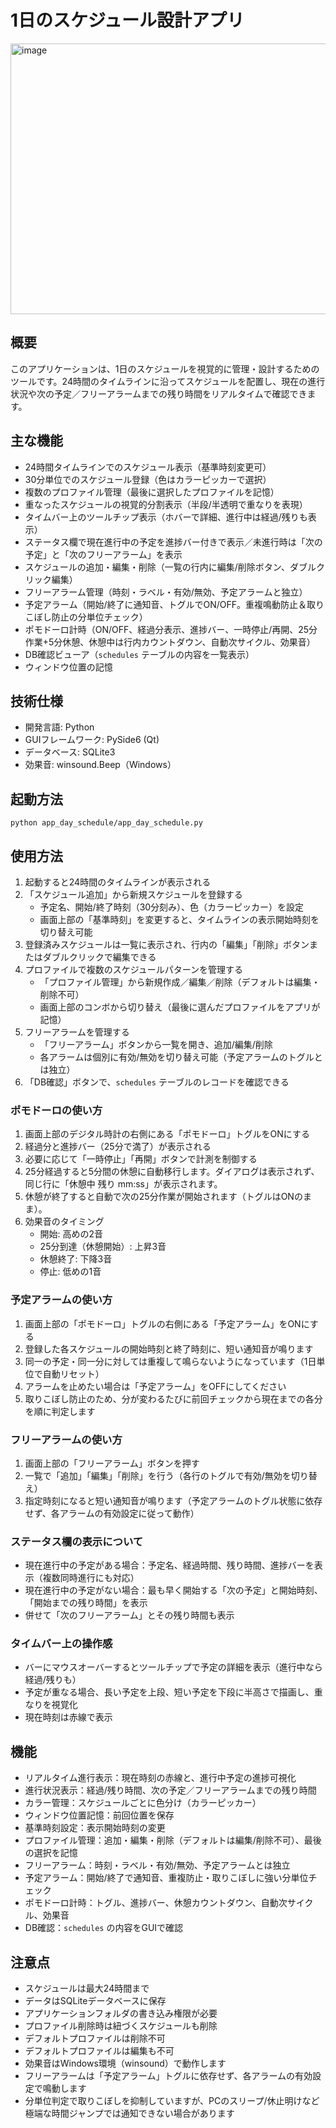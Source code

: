 # 1日のスケジュール設計アプリ

<img width="1207" height="433" alt="image" src="https://github.com/user-attachments/assets/66116d76-4229-4e96-8407-72d92c3a306f" />

## 概要
このアプリケーションは、1日のスケジュールを視覚的に管理・設計するためのツールです。24時間のタイムラインに沿ってスケジュールを配置し、現在の進行状況や次の予定／フリーアラームまでの残り時間をリアルタイムで確認できます。

## 主な機能
- 24時間タイムラインでのスケジュール表示（基準時刻変更可）
- 30分単位でのスケジュール登録（色はカラーピッカーで選択）
- 複数のプロファイル管理（最後に選択したプロファイルを記憶）
- 重なったスケジュールの視覚的分割表示（半段/半透明で重なりを表現）
- タイムバー上のツールチップ表示（ホバーで詳細、進行中は経過/残りも表示）
- ステータス欄で現在進行中の予定を進捗バー付きで表示／未進行時は「次の予定」と「次のフリーアラーム」を表示
- スケジュールの追加・編集・削除（一覧の行内に編集/削除ボタン、ダブルクリック編集）
- フリーアラーム管理（時刻・ラベル・有効/無効、予定アラームと独立）
- 予定アラーム（開始/終了に通知音、トグルでON/OFF。重複鳴動防止＆取りこぼし防止の分単位チェック）
- ポモドーロ計時（ON/OFF、経過分表示、進捗バー、一時停止/再開、25分作業+5分休憩、休憩中は行内カウントダウン、自動次サイクル、効果音）
- DB確認ビューア（`schedules` テーブルの内容を一覧表示）
- ウィンドウ位置の記憶

## 技術仕様
- 開発言語: Python
- GUIフレームワーク: PySide6 (Qt)
- データベース: SQLite3
- 効果音: winsound.Beep（Windows）

## 起動方法
```
python app_day_schedule/app_day_schedule.py
```

## 使用方法
1. 起動すると24時間のタイムラインが表示される
2. 「スケジュール追加」から新規スケジュールを登録する
   - 予定名、開始/終了時刻（30分刻み）、色（カラーピッカー）を設定
   - 画面上部の「基準時刻」を変更すると、タイムラインの表示開始時刻を切り替え可能
3. 登録済みスケジュールは一覧に表示され、行内の「編集」「削除」ボタンまたはダブルクリックで編集できる
4. プロファイルで複数のスケジュールパターンを管理する
   - 「プロファイル管理」から新規作成／編集／削除（デフォルトは編集・削除不可）
   - 画面上部のコンボから切り替え（最後に選んだプロファイルをアプリが記憶）
5. フリーアラームを管理する
   - 「フリーアラーム」ボタンから一覧を開き、追加/編集/削除
   - 各アラームは個別に有効/無効を切り替え可能（予定アラームのトグルとは独立）
6. 「DB確認」ボタンで、`schedules` テーブルのレコードを確認できる

### ポモドーロの使い方
1. 画面上部のデジタル時計の右側にある「ポモドーロ」トグルをONにする
2. 経過分と進捗バー（25分で満了）が表示される
3. 必要に応じて「一時停止」「再開」ボタンで計測を制御する
4. 25分経過すると5分間の休憩に自動移行します。ダイアログは表示されず、同じ行に「休憩中 残り mm:ss」が表示されます。
5. 休憩が終了すると自動で次の25分作業が開始されます（トグルはONのまま）。
6. 効果音のタイミング
   - 開始: 高めの2音
   - 25分到達（休憩開始）: 上昇3音
   - 休憩終了: 下降3音
   - 停止: 低めの1音

### 予定アラームの使い方
1. 画面上部の「ポモドーロ」トグルの右側にある「予定アラーム」をONにする
2. 登録した各スケジュールの開始時刻と終了時刻に、短い通知音が鳴ります
3. 同一の予定・同一分に対しては重複して鳴らないようになっています（1日単位で自動リセット）
4. アラームを止めたい場合は「予定アラーム」をOFFにしてください
5. 取りこぼし防止のため、分が変わるたびに前回チェックから現在までの各分を順に判定します

### フリーアラームの使い方
1. 画面上部の「フリーアラーム」ボタンを押す
2. 一覧で「追加」「編集」「削除」を行う（各行のトグルで有効/無効を切り替え）
3. 指定時刻になると短い通知音が鳴ります（予定アラームのトグル状態に依存せず、各アラームの有効設定に従って動作）

### ステータス欄の表示について
- 現在進行中の予定がある場合：予定名、経過時間、残り時間、進捗バーを表示（複数同時進行にも対応）
- 現在進行中の予定がない場合：最も早く開始する「次の予定」と開始時刻、「開始までの残り時間」を表示
- 併せて「次のフリーアラーム」とその残り時間も表示

### タイムバー上の操作感
- バーにマウスオーバーするとツールチップで予定の詳細を表示（進行中なら経過/残りも）
- 予定が重なる場合、長い予定を上段、短い予定を下段に半高さで描画し、重なりを視覚化
- 現在時刻は赤線で表示

## 機能
- リアルタイム進行表示：現在時刻の赤線と、進行中予定の進捗可視化
- 進行状況表示：経過/残り時間、次の予定／フリーアラームまでの残り時間
- カラー管理：スケジュールごとに色分け（カラーピッカー）
- ウィンドウ位置記憶：前回位置を保存
- 基準時刻設定：表示開始時刻の変更
- プロファイル管理：追加・編集・削除（デフォルトは編集/削除不可）、最後の選択を記憶
- フリーアラーム：時刻・ラベル・有効/無効、予定アラームとは独立
- 予定アラーム：開始/終了で通知音、重複防止・取りこぼしに強い分単位チェック
- ポモドーロ計時：トグル、進捗バー、休憩カウントダウン、自動次サイクル、効果音
- DB確認：`schedules` の内容をGUIで確認

## 注意点
- スケジュールは最大24時間まで
- データはSQLiteデータベースに保存
- アプリケーションフォルダの書き込み権限が必要
- プロファイル削除時は紐づくスケジュールも削除
- デフォルトプロファイルは削除不可
- デフォルトプロファイルは編集も不可
- 効果音はWindows環境（winsound）で動作します
- フリーアラームは「予定アラーム」トグルに依存せず、各アラームの有効設定で鳴動します
- 分単位判定で取りこぼしを抑制していますが、PCのスリープ/休止明けなど極端な時間ジャンプでは通知できない場合があります

